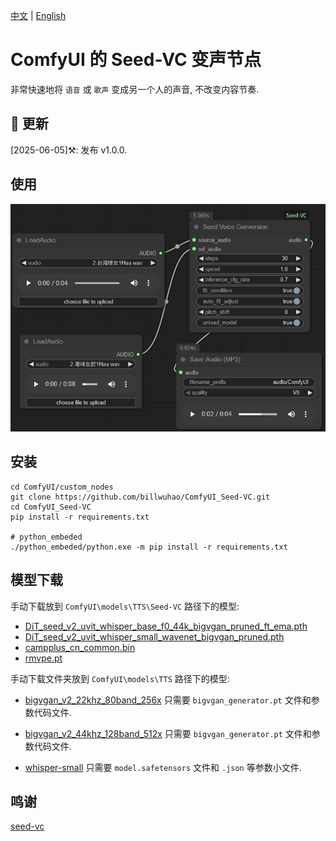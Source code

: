 [中文](README-CN.md) | [English](README.md) 

# ComfyUI 的 Seed-VC 变声节点

非常快速地将 `语音` 或 `歌声` 变成另一个人的声音, 不改变内容节奏.

## 📣 更新

[2025-06-05]⚒️: 发布 v1.0.0.

## 使用

![image](https://github.com/billwuhao/ComfyUI_Seed-VC/blob/main/images/2025-06-05_01-43-33.png)

## 安装

```
cd ComfyUI/custom_nodes
git clone https://github.com/billwuhao/ComfyUI_Seed-VC.git
cd ComfyUI_Seed-VC
pip install -r requirements.txt

# python_embeded
./python_embeded/python.exe -m pip install -r requirements.txt
```

## 模型下载

手动下载放到 `ComfyUI\models\TTS\Seed-VC` 路径下的模型:

- [DiT_seed_v2_uvit_whisper_base_f0_44k_bigvgan_pruned_ft_ema.pth](https://huggingface.co/Plachta/Seed-VC/blob/main/DiT_seed_v2_uvit_whisper_base_f0_44k_bigvgan_pruned_ft_ema.pth)
- [DiT_seed_v2_uvit_whisper_small_wavenet_bigvgan_pruned.pth](https://huggingface.co/Plachta/Seed-VC/blob/main/DiT_seed_v2_uvit_whisper_small_wavenet_bigvgan_pruned.pth)
- [campplus_cn_common.bin](https://huggingface.co/funasr/campplus/blob/main/campplus_cn_common.bin)
- [rmvpe.pt](https://huggingface.co/lj1995/VoiceConversionWebUI/blob/main/rmvpe.pt)

手动下载文件夹放到 `ComfyUI\models\TTS` 路径下的模型:

- [bigvgan_v2_22khz_80band_256x](https://huggingface.co/nvidia/bigvgan_v2_22khz_80band_256x/tree/main) 只需要 `bigvgan_generator.pt` 文件和参数代码文件.

- [bigvgan_v2_44khz_128band_512x](https://huggingface.co/nvidia/bigvgan_v2_44khz_128band_512x/tree/main) 只需要 `bigvgan_generator.pt` 文件和参数代码文件.

- [whisper-small](https://huggingface.co/openai/whisper-small/tree/main) 只需要 `model.safetensors` 文件和 `.json` 等参数小文件.

## 鸣谢

[seed-vc](https://github.com/Plachtaa/seed-vc)

